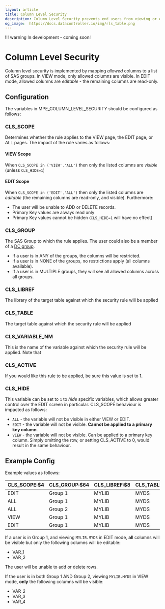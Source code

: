 ```yaml
---
layout: article
title: Column Level Security
description: Column Level Security prevents end users from viewing or editing specific columns in SAS according to their group membership.
og_image:  https://docs.datacontroller.io/img/rls_table.png
---
```


!!! warning
    In development - coming soon!

# Column Level Security

Column level security is implemented by mapping _allowed_ columns to a list of SAS groups. In VIEW mode, only allowed columns are visible.  In EDIT mode, allowed columns are _editable_ - the remaining columns are read-only.

## Configuration

The variables in MPE_COLUMN_LEVEL_SECURITY should be configured as follows:

### CLS_SCOPE
Determines whether the rule applies to the VIEW page, the EDIT page, or ALL pages.  The impact of the rule varies as follows:

#### VIEW Scope

When `CLS_SCOPE in ('VIEW','ALL')` then only the listed columns are _visible_ (unless `CLS_HIDE=1`)

#### EDIT Scope

When `CLS_SCOPE in ('EDIT','ALL')` then only the listed columns are _editable_ (the remaining columns are read-only, and visible).  Furthermore:

* The user will be unable to ADD or DELETE records.
* Primary Key values are always read only 
* Primary Key values cannot be hidden (`CLS_HIDE=1` will have no effect)


### CLS_GROUP
The SAS Group to which the rule applies.  The user could also be a member of a [DC group](/dcc-groups). 

 - If a user is in ANY of the groups, the columns will be restricted.  
 - If a user is in NONE of the groups, no restrictions apply (all columns available).
 - If a user is in MULTIPLE groups, they will see all allowed columns across all groups.

### CLS_LIBREF
The library of the target table against which the security rule will be applied

### CLS_TABLE
The target table against which the security rule will be applied

### CLS_VARIABLE_NM
This is the name of the variable against which the security rule will be applied.  Note that 

### CLS_ACTIVE
If you would like this rule to be applied, be sure this value is set to 1.

### CLS_HIDE
This variable can be set to `1` to _hide_ specific variables, which allows greater control over the EDIT screen in particular.  CLS_SCOPE behaviour is impacted as follows:

* `ALL` - the variable will not be visible in either VIEW or EDIT.
* `EDIT` - the variable will not be visible.  **Cannot be applied to a primary key column**.
* `VIEW` - the variable will not be visible.  Can be applied to a primary key column.  Simply omitting the row, or setting CLS_ACTIVE to 0, would result in the same behaviour.


## Example Config
Example values as follows:

|CLS_SCOPE:$4|CLS_GROUP:$64|CLS_LIBREF:$8| CLS_TABLE:$32|CLS_VARIABLE_NM:$32|CLS_ACTIVE:8.|CLS_HIDE:8.|
|---|---|---|---|---|---|---|
|EDIT|Group 1|MYLIB|MYDS|VAR_1|1||
|ALL|Group 1|MYLIB|MYDS|VAR_2|1||
|ALL|Group 2|MYLIB|MYDS|VAR_3|1||
|VIEW|Group 1|MYLIB|MYDS|VAR_4|1||
|EDIT|Group 1|MYLIB|MYDS|VAR_5|1|1|


If a user is in Group 1, and viewing `MYLIB.MYDS` in EDIT mode, **all** columns will be visible but only the following columns will be editable:

* VAR_1
* VAR_2

The user will be unable to add or delete rows.

If the user is in both Group 1 AND Group 2, viewing `MYLIB.MYDS` in VIEW mode, **only** the following columns will be visible:

* VAR_2
* VAR_3
* VAR_4

